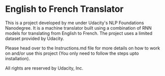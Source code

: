 # English to French Translator
This is a project developed by me under Udacity's NLP Foundations Nanodegree. It is a machine translator built using a combination of RNN models for  translating from English to French. The project uses a limited dataset provided by Udacity.

Please head over to the Instructions.md file for more details on how to work on and/or use this project (You only need to follow the steps upto installation).

All rights are reserved by Udacity, Inc.
